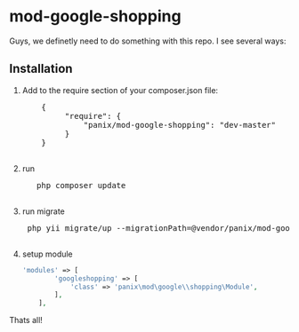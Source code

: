 mod-google-shopping
===========
Guys, we definetly need to do something with this repo. I see several ways:


Installation
-------------
1. Add to the require section of your composer.json file:
    <pre>
       {
            "require": {
                "panix/mod-google-shopping": "dev-master"
            }
       }
    </pre>
2. run 
    <pre>
      php composer update
    </pre>

3. run migrate
    <pre>
    php yii migrate/up --migrationPath=@vendor/panix/mod-google-shopping/migrations
    </pre>

4. setup module
    ```php
    'modules' => [
            'googleshopping' => [
                'class' => 'panix\mod\google\\shopping\Module',
            ],
        ],
    ```

Thats all!


